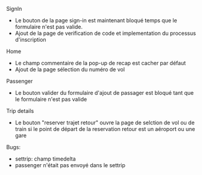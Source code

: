 SignIn
- Le bouton de la page sign-in est maintenant bloqué temps que le formulaire n'est pas valide.
- Ajout de la page de verification de code et implementation du processus d'inscription

Home
- Le champ commentaire de la pop-up de recap est cacher par défaut
- Ajout de la page sélection du numéro de vol

Passenger
- Le bouton valider du formulaire d'ajout de passager est bloqué tant que le formulaire n'est pas valide

Trip details
- Le bouton "reserver trajet retour" ouvre la page de selction de vol ou de train si le point de départ de la reservation retour est un aéroport ou une gare

Bugs:
- settrip: champ timedelta
- passenger n'était pas envoyé dans le settrip